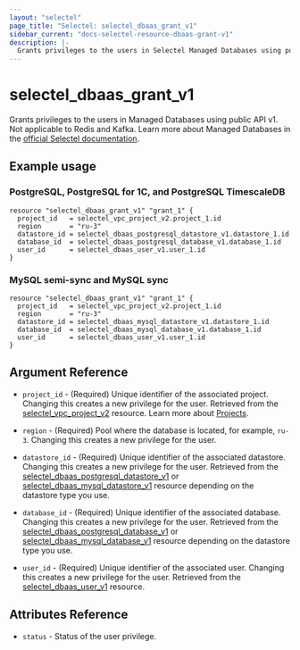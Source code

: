 ```yaml
---
layout: "selectel"
page_title: "Selectel: selectel_dbaas_grant_v1"
sidebar_current: "docs-selectel-resource-dbaas-grant-v1"
description: |-
  Grants privileges to the users in Selectel Managed Databases using public API v1.
---
```


# selectel\_dbaas\_grant\_v1

Grants privileges to the users in Managed Databases using public API v1. Not applicable to Redis and Kafka. Learn more about Managed Databases in the [official Selectel documentation](https://docs.selectel.ru/cloud/managed-databases/).

## Example usage

### PostgreSQL, PostgreSQL for 1C, and PostgreSQL TimescaleDB

```hcl
resource "selectel_dbaas_grant_v1" "grant_1" {
  project_id   = selectel_vpc_project_v2.project_1.id
  region       = "ru-3"
  datastore_id = selectel_dbaas_postgresql_datastore_v1.datastore_1.id
  database_id  = selectel_dbaas_postgresql_database_v1.database_1.id
  user_id      = selectel_dbaas_user_v1.user_1.id
}
```

### MySQL semi-sync and MySQL sync

```hcl
resource "selectel_dbaas_grant_v1" "grant_1" {
  project_id   = selectel_vpc_project_v2.project_1.id
  region       = "ru-3"
  datastore_id = selectel_dbaas_mysql_datastore_v1.datastore_1.id
  database_id  = selectel_dbaas_mysql_database_v1.database_1.id
  user_id      = selectel_dbaas_user_v1.user_1.id
}
```

## Argument Reference

* `project_id` - (Required) Unique identifier of the associated project. Changing this creates a new privilege for the user. Retrieved from the [selectel_vpc_project_v2](https://registry.terraform.io/providers/selectel/selectel/latest/docs/resources/vpc_project_v2) resource. Learn more about [Projects](https://docs.selectel.ru/control-panel-actions/projects/about-projects/).

* `region` - (Required) Pool where the database is located, for example, `ru-3`. Changing this creates a new privilege for the user.

* `datastore_id` - (Required) Unique identifier of the associated datastore. Changing this creates a new privilege for the user. Retrieved from the [selectel_dbaas_postgresql_datastore_v1](https://registry.terraform.io/providers/selectel/selectel/latest/docs/resources/dbaas_postgresql_datastore_v1) or [selectel_dbaas_mysql_datastore_v1](https://registry.terraform.io/providers/selectel/selectel/latest/docs/resources/dbaas_mysql_datastore_v1) resource depending on the datastore type you use.

* `database_id` - (Required) Unique identifier of the associated database. Changing this creates a new privilege for the user. Retrieved from the [selectel_dbaas_postgresql_database_v1](https://registry.terraform.io/providers/selectel/selectel/latest/docs/resources/dbaas_postgresql_database_v1) or [selectel_dbaas_mysql_database_v1](https://registry.terraform.io/providers/selectel/selectel/latest/docs/resources/dbaas_mysql_database_v1) resource depending on the datastore type you use.

* `user_id` - (Required) Unique identifier of the associated user. Changing this creates a new privilege for the user. Retrieved from the [selectel_dbaas_user_v1](https://registry.terraform.io/providers/selectel/selectel/latest/docs/resources/dbaas_user_v1) resource.

## Attributes Reference

* `status` - Status of the user privilege.